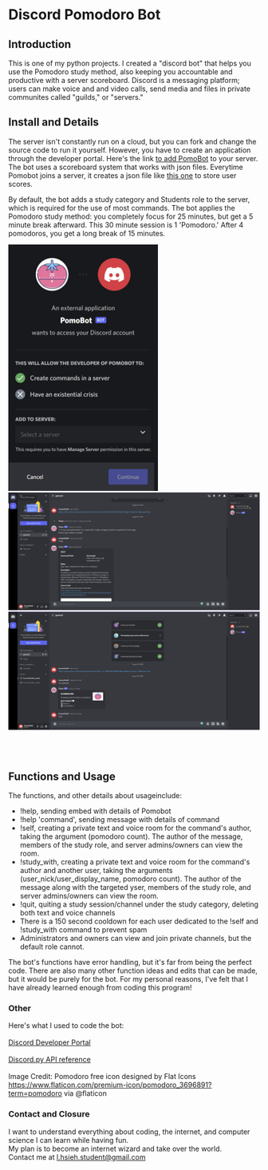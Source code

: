 # Discord Pomodoro Bot

## Introduction 
<p>This is one of my python projects. I created a "discord bot" that helps you use the Pomodoro study method, also keeping you accountable and productive with a server scoreboard. Discord is a messaging platform; users can make voice and and video calls, send media and files in private communites called "guilds," or "servers."</p> 

## Install and Details 
<p>The server isn't constantly run on a cloud, but you can fork and change the source code to run it yourself. However, you have to create an application through the developer portal. Here's the link <a href="https://discord.com/api/oauth2/authorize?client_id=1002018718320185375&permissions=8&scope=bot">to add PomoBot</a> to your server. The bot uses a scoreboard system that works with json files. Everytime Pomobot joins a server, it creates a json file like <a href="./Guild 1.json">this one</a> to store user scores. </p>

<p>By default, the bot adds a study category and Students role to the server, which is required for the use of most commands. The bot applies the Pomodoro study method: you completely focus for 25 minutes, but get a 5 minute break afterward. This 30 minute session is 1 'Pomodoro.' After 4 pomodoros, you get a long break of 15 minutes.</p>
<img src="./add_bot.PNG" width=300px>
<img src="./on_join.png" width=850px>
<img src="./score_board.png" width=850px>

<br></br>
## Functions and Usage
The functions, and other details about usageinclude: 
<ul> 
  <li>!help, sending embed with details of Pomobot</li>
  <li>!help 'command', sending message with details of command</li>
  <li>!self, creating a private text and voice room for the command's author, taking the argument (pomodoro count). The author of the message, members of the study role, and server admins/owners can view the room.</li>
  <li>!study_with, creating a private text and voice room for the command's author and another user, taking the arguments (user_nick/user_display_name, pomodoro count). The author of the message along with the targeted yser, members of the study role, and server admins/owners can view the room.</li>
  <li>!quit, quiting a study session/channel under the study category, deleting both text and voice channels</li>
  <li>There is a 150 second cooldown for each user dedicated to the !self and !study_with command to prevent spam</li>
  <li>Administrators and owners can view and join private channels, but the default role cannot.</li>
</ul> 
  <p>The bot's functions have error handling, but it's far from being the perfect code. There are also many other function ideas and edits that can be made, but it would be purely for the bot. For my personal reasons, I've felt that I have already learned enough from coding this program!</p>


### Other 
Here's what I used to code the bot:
<br></br>
<a href="https://discord.com/developers/docs/intro">Discord Developer Portal</a>
<br></br>
<a href="https://discordpy.readthedocs.io/en/stable/api.html#guilds">Discord.py API reference</a>
<br></br>
Image Credit:
Pomodoro free icon designed by Flat Icons https://www.flaticon.com/premium-icon/pomodoro_3696891?term=pomodoro via @flaticon

### Contact and Closure
I want to understand everything about coding, the internet, and computer science I can learn while having fun.  
My plan is to become an internet wizard and take over the world.  
Contact me at l.hsieh.student@gmail.com 
